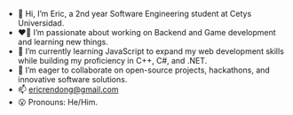- 👋 Hi, I’m Eric, a 2nd year Software Engineering student at Cetys Universidad.
- ❤️‍🔥 I’m passionate about working on Backend and Game development and learning new things.
- 📖 I’m currently learning JavaScript to expand my web development skills while building my proficiency in C++, C#, and .NET.
- 💞️ I’m eager to collaborate on open-source projects, hackathons, and innovative software solutions.
- 📫 ericrendong@gmail.com
- 😮 Pronouns: He/Him.

<!---
ericpapazzz/ericpapazzz is a ✨ special ✨ repository because its `README.md` (this file) appears on your GitHub profile.
You can click the Preview link to take a look at your changes.
--->
